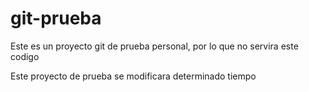 # git-prueba
Este es un proyecto git de prueba personal, por lo que no servira este codigo

Este proyecto de prueba se modificara determinado tiempo 
